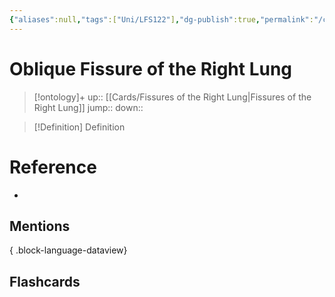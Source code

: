 ```yaml
---
{"aliases":null,"tags":["Uni/LFS122"],"dg-publish":true,"permalink":"/cards/oblique-fissure-of-the-right-lung/","dgPassFrontmatter":true}
---
```


# Oblique Fissure of the Right Lung

> [!ontology]+
> up:: [[Cards/Fissures of the Right Lung\|Fissures of the Right Lung]]
> jump:: 
> down:: 

> [!Definition] Definition

# Reference

- 

## Mentions


{ .block-language-dataview}

## Flashcards
